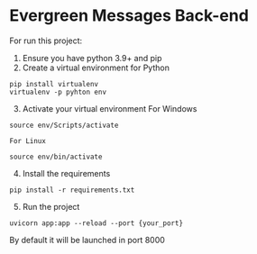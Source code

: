 # Evergreen Messages Back-end

For run this project:

1. Ensure you have python 3.9+ and pip
2. Create a virtual environment for Python
~~~
pip install virtualenv
virtualenv -p pyhton env
~~~
3. Activate your virtual environment
    For Windows
~~~
source env/Scripts/activate
~~~
    For Linux
~~~
source env/bin/activate
~~~

4. Install the requirements
~~~
pip install -r requirements.txt
~~~

5. Run the project
~~~
uvicorn app:app --reload --port {your_port}
~~~
By default it will be launched in port 8000